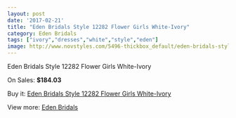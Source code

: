 ```yaml
---
layout: post
date: '2017-02-21'
title: "Eden Bridals Style 12282 Flower Girls White-Ivory"
category: Eden Bridals
tags: ["ivory","dresses","white","style","eden"]
image: http://www.novstyles.com/5496-thickbox_default/eden-bridals-style-12282-flower-girls-white-ivory.jpg
---
```

Eden Bridals Style 12282 Flower Girls White-Ivory

On Sales: **$184.03**
<a href="https://www.novstyles.com/en/eden-bridals/3388-eden-bridals-style-12282-flower-girls-white-ivory.html"><amp-img layout="responsive" width="600" height="600" src="//www.novstyles.com/5496-thickbox_default/eden-bridals-style-12282-flower-girls-white-ivory.jpg" alt="Eden Bridals Style 12282 Flower Girls White-Ivory 0" /></a>
<a href="https://www.novstyles.com/en/eden-bridals/3388-eden-bridals-style-12282-flower-girls-white-ivory.html"><amp-img layout="responsive" width="600" height="600" src="//www.novstyles.com/5497-thickbox_default/eden-bridals-style-12282-flower-girls-white-ivory.jpg" alt="Eden Bridals Style 12282 Flower Girls White-Ivory 1" /></a>

Buy it: [Eden Bridals Style 12282 Flower Girls White-Ivory](https://www.novstyles.com/en/eden-bridals/3388-eden-bridals-style-12282-flower-girls-white-ivory.html "Eden Bridals Style 12282 Flower Girls White-Ivory")

View more: [Eden Bridals](https://www.novstyles.com/en/19-eden-bridals "Eden Bridals")